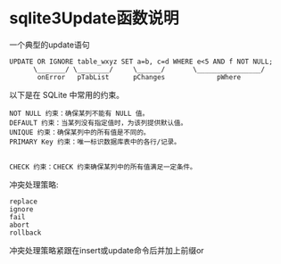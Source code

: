 # sqlite3Update函数说明
一个典型的update语句

    UPDATE OR IGNORE table_wxyz SET a=b, c=d WHERE e<5 AND f NOT NULL;
          \_______/ \________/     \______/       \________________/
           onError   pTabList      pChanges             pWhere
以下是在 SQLite 中常用的约束。

    NOT NULL 约束：确保某列不能有 NULL 值。
    DEFAULT 约束：当某列没有指定值时，为该列提供默认值。
    UNIQUE 约束：确保某列中的所有值是不同的。
    PRIMARY Key 约束：唯一标识数据库表中的各行/记录。


    CHECK 约束：CHECK 约束确保某列中的所有值满足一定条件。
冲突处理策略:

    replace
    ignore
    fail
    abort
    rollback
冲突处理策略紧跟在insert或update命令后并加上前缀or

